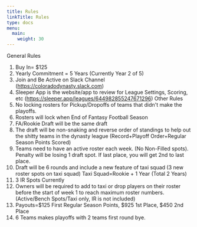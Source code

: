 ```yaml
---
title: Rules
linkTitle: Rules
type: docs
menu:
  main:
    weight: 30
---
```

General Rules
1. Buy In= $125
2. Yearly Commitment = 5 Years (Currently Year 2 of 5)
3. Join and Be Active on Slack Channel (https://coloradodynasty.slack.com)
4. Sleeper App is the website/app to review for League Settings, Scoring, etc (https://sleeper.app/leagues/644982855247671296)
Other Rules
5. No locking rosters for Pickup/Dropoffs of teams that didn't make the playoffs.
6. Rosters will lock when End of Fantasy Football Season
7. FA/Rookie Draft will be the same draft
8. The draft will be non-snaking and reverse order of standings to help out the shitty teams in the dynasty league (Record+Playoff Order+Regular Season Points Scored)
9. Teams need to have an active roster each week. (No Non-Filled spots). Penalty will be losing 1 draft spot. If last place, you will get 2nd to last place.
10. Draft will be 6 rounds and include a new feature of taxi squad (3 new roster spots on taxi squad) Taxi Squad=Rookie + 1 Year (Total 2 Years)
11. 3 IR Spots Currently
12. Owners will be required to add to taxi or drop players on their roster before the start of week 1 to reach maximum roster numbers. (Active/Bench Spots/Taxi only, IR is not included)
13. Payouts=$125 First Regular Season Points, $925 1st Place, $450 2nd Place
14. 6 Teams makes playoffs with 2 teams first round bye.
